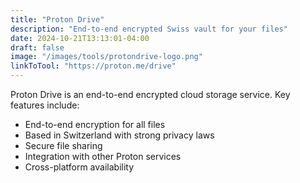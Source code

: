 ```yaml
---
title: "Proton Drive"
description: "End-to-end encrypted Swiss vault for your files"
date: 2024-10-21T13:13:01-04:00
draft: false
image: "/images/tools/protondrive-logo.png"
linkToTool: "https://proton.me/drive"
---
```


Proton Drive is an end-to-end encrypted cloud storage service. Key features include:
- End-to-end encryption for all files
- Based in Switzerland with strong privacy laws
- Secure file sharing
- Integration with other Proton services
- Cross-platform availability
